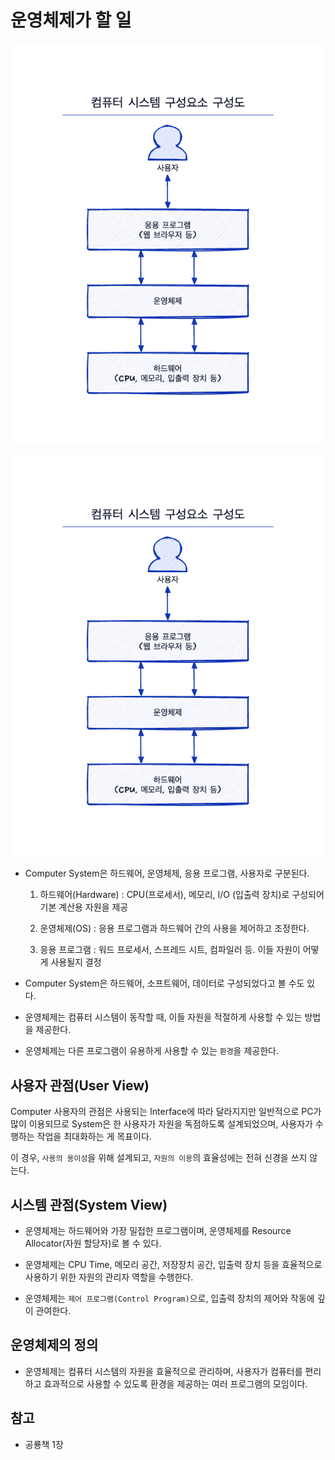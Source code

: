 # 운영체제가 할 일

<center>
    <img src="img/os.png"/>
</center>

![](os.png)

- Computer System은 하드웨어, 운영체제, 응용 프로그램, 사용자로 구분된다.

    1. 하드웨어(Hardware) : CPU(프로세서), 메모리, I/O (입출력 장치)로 구성되어 기본 계산용 자원을 제공

    2. 운영체제(OS) : 응용 프로그램과 하드웨어 간의 사용을 제어하고 조정한다.

    3. 응용 프로그램 : 워드 프로세서, 스프레드 시트, 컴파일러 등. 이들 자원이 어떻게 사용될지 결정

- Computer System은 하드웨어, 소프트웨어, 데이터로 구성되었다고 볼 수도 있다.

- 운영체제는 컴퓨터 시스템이 동작할 때, 이들 자원을 적절하게 사용할 수 있는 방법을 제공한다.

- 운영체제는 다른 프로그램이 유용하게 사용할 수 있는 `환경`을 제공한다.

## 사용자 관점(User View)


Computer 사용자의 관점은 사용되는 Interface에 따라 달라지지만 일반적으로 PC가 많이 이용되므로 
System은 한 사용자가 자원을 독점하도록 설계되었으며, 사용자가 수행하는 작업을 최대화하는 게 목표이다. 

이 경우, `사용의 용이성`을 위해 설계되고, `자원의 이용`의 효율성에는 전혀 신경을 쓰지 않는다.

## 시스템 관점(System View)

- 운영체제는 하드웨어와 가장 밀접한 프로그램이며, 운영체제를 Resource Allocator(자원 할당자)로 볼 수 있다.

- 운영체제는 CPU Time, 메모리 공간, 저장장치 공간, 입출력 장치 등을 효율적으로 사용하기 위한 자원의 관리자 역할을 수행한다.

- 운영체제는 `제어 프로그램(Control Program)`으로, 입출력 장치의 제어와 작동에 깊이 관여한다.

## 운영체제의 정의

- 운영체제는 컴퓨터 시스템의 자원을 효율적으로 관리하며, 사용자가 컴퓨터를 편리하고 효과적으로 사용할 수 있도록 환경을 제공하는 여러 프로그램의 모임이다.

## 참고

- 공룡책 1장

